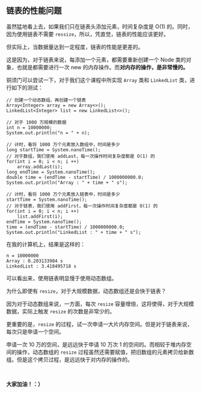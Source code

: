 ## 链表的性能问题

虽然猛地看上去，如果我们只在链表头添加元素，时间复杂度是 O(1) 的。同时，因为使用链表不需要 ``ressize``，所以，凭直觉，链表的性能应该更好。

但实际上，当数据量达到一定程度，链表的性能是更差的。

这是因为，对于链表来说，每添加一个元素，都需要重新创建一个 Node 类的对象，也就是都需要进行一次 new 的内存操作。而**对内存的操作，是非常慢的。**

铜须门可以尝试一下，对于我们这个课程中所实现 ``Array`` 类和 ``LinkedList`` 类，进行如下的测试：

```
// 创建一个动态数组，再创建一个链表
Array<Integer> array = new Array<>();
LinkedList<Integer> list = new LinkedList<>();

// 对于 1000 万规模的数据
int n = 10000000;
System.out.println("n = " + n);

// 计时，看将 1000 万个元素放入数组中，时间是多少
long startTime = System.nanoTime();
// 对于数组，我们使用 addLast，每一次操作时间复杂度都是 O(1) 的
for(int i = 0; i < n; i ++)
    array.addLast(i); 
long endTime = System.nanoTime();
double time = (endTime - startTime) / 1000000000.0;
System.out.println("Array : " + time + " s");

// 计时，看将 1000 万个元素放入链表中，时间是多少
startTime = System.nanoTime();
// 对于链表，我们使用 addFirst，每一次操作时间复杂度都是 O(1) 的
for(int i = 0; i < n; i ++)
    list.addFirst(i);
endTime = System.nanoTime();
time = (endTime - startTime) / 1000000000.0;
System.out.println("LinkedList : " + time + " s");
```

在我的计算机上，结果是这样的：

```
n = 10000000
Array : 0.203133984 s
LinkedList : 3.418495718 s
```

可以看出来，使用链表明显慢于使用动态数组。

为什么即使有 ``resize``，对于大规模数据，动态数组还是会快于链表？

因为对于动态数组来说，一方面，每次 ``resize`` 容量增倍，这将使得，对于大规模数据，实际上触发 ``resize`` 的次数是非常少的。

更重要的是，``resize`` 的过程，试一次申请一大片内存空间。但是对于链表来说，每次只是申请一个空间。

申请一次 10 万的空间，是远远快于申请 10 万次 1 的空间的。而相较于堆内存空间的操作，动态数组的 ``resize`` 过程虽然还需要赋值，把旧数组的元素拷贝给新数组。但是这个拷贝过程，是远远快于对内存的操作的。

<br/>

**大家加油！：）**
